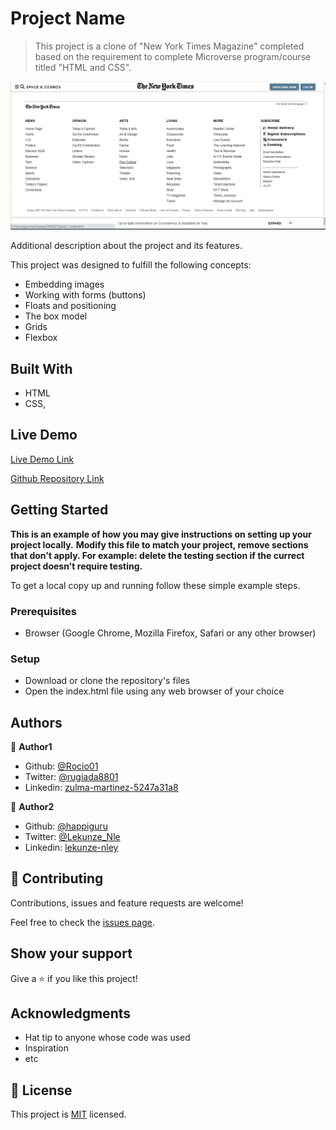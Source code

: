 # Project Name

> This project is a clone of "New York Times Magazine" completed based on the requirement to complete Microverse program/course titled "HTML and CSS".

![screenshot](./app_screenshot.png)

Additional description about the project and its features.

This project was designed to fulfill the following concepts:

- Embedding images
- Working with forms (buttons)
- Floats and positioning
- The box model
- Grids
- Flexbox


## Built With

- HTML
- CSS,

## Live Demo

[Live Demo Link](https://rawcdn.githack.com/Rocio01/PositioningandFloatingElements/c5da83cabcb421721b515b29c995d6b71be64d1f/index.html)

[Github Repository Link](https://github.com/Rocio01/PositioningandFloatingElements/tree/feature-branch)

## Getting Started

**This is an example of how you may give instructions on setting up your project locally.**
**Modify this file to match your project, remove sections that don't apply. For example: delete the testing section if the currect project doesn't require testing.**



To get a local copy up and running follow these simple example steps.

### Prerequisites

- Browser (Google Chrome, Mozilla Firefox, Safari or any other browser)

### Setup

- Download or clone the repository's files
- Open the index.html file using any web browser of your choice




## Authors

👤 **Author1**

- Github: [@Rocio01](https://github.com/Rocio01)
- Twitter: [@rugiada8801](https://twitter.com/rugiada8801)
- Linkedin: [zulma-martinez-5247a31a8](https://www.linkedin.com/in/zulma-martinez-5247a31a8/)

👤 **Author2**

- Github: [@happiguru](https://github.com/happiguru)
- Twitter: [@Lekunze_Nle](https://twitter.com/Lekunze_Nley)
- Linkedin: [lekunze-nley](https://www.linkedin.com/in/lekunze-nley/)

## 🤝 Contributing

Contributions, issues and feature requests are welcome!

Feel free to check the [issues page](issues/).

## Show your support

Give a ⭐️ if you like this project!

## Acknowledgments

- Hat tip to anyone whose code was used
- Inspiration
- etc

## 📝 License

This project is [MIT](lic.url) licensed.
